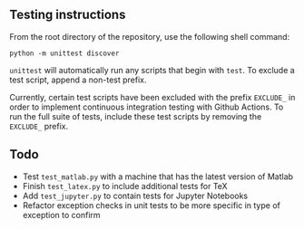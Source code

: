 Testing instructions
--------------------
From the root directory of the repository, use the following shell command:
```
python -m unittest discover
```

`unittest` will automatically run any scripts that begin with `test`. To exclude a test script, append a non-test prefix.

Currently, certain test scripts have been excluded with the prefix `EXCLUDE_` in order to implement continuous integration testing with Github Actions. To run the full suite of tests, include these test scripts by removing the `EXCLUDE_` prefix.

Todo
----
- Test `test_matlab.py` with a machine that has the latest version of Matlab
- Finish `test_latex.py` to include additional tests for TeX
- Add `test_jupyter.py` to contain tests for Jupyter Notebooks
- Refactor exception checks in unit tests to be more specific in type of exception to confirm
